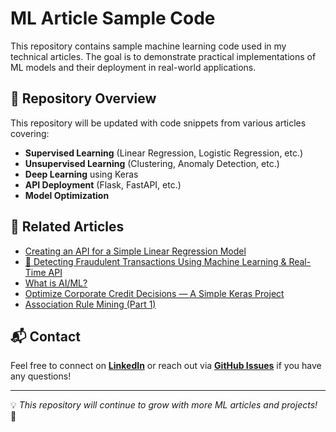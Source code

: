 # ML Article Sample Code

This repository contains sample machine learning code used in my technical articles. The goal is to demonstrate practical implementations of ML models and their deployment in real-world applications.

## 📌 Repository Overview
This repository will be updated with code snippets from various articles covering:
- **Supervised Learning** (Linear Regression, Logistic Regression, etc.)
- **Unsupervised Learning** (Clustering, Anomaly Detection, etc.)
- **Deep Learning** using Keras
- **API Deployment** (Flask, FastAPI, etc.)
- **Model Optimization**


## 🔗 Related Articles
- [Creating an API for a Simple Linear Regression Model](https://www.linkedin.com/pulse/creating-api-simple-linear-regression-model-using-python--k5khc/?trackingId=zeJJCw9DRmWXwTqs%2Bf8aQQ%3D%3D)
- [🚀 Detecting Fraudulent Transactions Using Machine Learning & Real-Time API](https://www.linkedin.com/pulse/detecting-fraudulent-transactions-using-machine-learning--menxc)
- [What is AI/ML?](https://www.linkedin.com/pulse/what-aiml-dhan-moti-devi--v1j)
- [Optimize Corporate Credit Decisions — A Simple Keras Project](https://medium.com/@dhanmoti/optimize-corporate-credit-decisions-a-simple-keras-project-895ae365bf0d])
- [Association Rule Mining (Part 1)](https://www.linkedin.com/pulse/ever-wondered-how-netflix-knows-what-youll-watch-next-devi--veobc/?trackingId=cCrtJvDSR1ehcSWCE%2F8p2A%3D%3D)

## 📬 Contact
Feel free to connect on **[LinkedIn](https://www.linkedin.com/in/dhanmoti/)** or reach out via **[GitHub Issues](https://github.com/dhanmoti/ml-article-sample-code/issues)** if you have any questions!

---
💡 *This repository will continue to grow with more ML articles and projects!* 🚀

